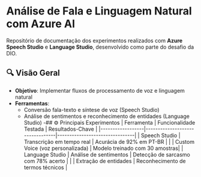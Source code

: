 # Análise de Fala e Linguagem Natural com Azure AI

Repositório de documentação dos experimentos realizados com **Azure Speech Studio** e **Language Studio**, desenvolvido como parte do desafio da DIO.

## 🔍 Visão Geral
- **Objetivo**: Implementar fluxos de processamento de voz e linguagem natural
- **Ferramentas**: 
  - Conversão fala-texto e síntese de voz (Speech Studio)
  - Análise de sentimentos e reconhecimento de entidades (Language Studio)
  -## ⚙️ Principais Experimentos
| Ferramenta       | Funcionalidade Testada          | Resultados-Chave               |
|------------------|---------------------------------|--------------------------------|
| Speech Studio    | Transcrição em tempo real       | Acurácia de 92% em PT-BR       |
|                  | Custom Voice (voz personalizada) | Modelo treinado com 30 amostras|
| Language Studio  | Análise de sentimentos          | Detecção de sarcasmo com 78% acerto |
|                  | Extração de entidades           | Reconhecimento de termos técnicos | 
